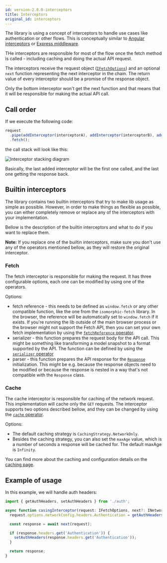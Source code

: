 ```yaml
---
id: version-2.0.0-interceptors
title: Interceptors
original_id: interceptors
---
```


The library is using a concept of interceptors to handle use cases like authentication or other flows. This is conceptually similar to [Angular interceptors](https://angular.io/api/common/http/HttpInterceptor) or [Express middleware](https://expressjs.com/en/guide/using-middleware.html).

THe interceptors are responsible for most of the flow once the fetch method is called - including caching and doing the actual API request.

The interceptors receive the request object ([`IFetchOptions`](./typescript-ionterfaces#ifetchoptions)) and an optional `next` function representing the next interceptor in the chain. The return value of every interceptor should be a promise of the response object.

Only the bottom interceptor won't get the next function and that means that it will be responsible for making the actual API call.

## Call order

If we execute the following code:

```typescript
request
  .pipe(addInterceptor(interceptorA), addInterceptor(interceptorB), addInterceptor(interceptorC))
  .fetch();
```

the call stack will look like this:

![Interceptor stacking diagram](../assets/datx-network-interceptors.svg)

Basically, the last added interceptor will be the first one called, and the last one getting the response back.

## Builtin interceptors

The library contains two builtin interceptors that try to make lib usage as simple as possible. However, in order to make things as flexible as possible, you can either completely remove or replace any of the interceptors with your implementation.

Bellow is the description of the builtin interceptors and what to do if you want to replace them.

**Note:** If you replace one of the builtin interceptors, make sure you don't use any of the operators mentioned bellow, as they will restore the original interceptor.

### Fetch

The fetch interceptor is responsible for making the request. It has three configurable options, each one can be modified by using one of the operators.

Options:

- fetch reference - this needs to be defined as `window.fetch` or any other compatible function, like the one from the `isomorphic-fetch` library. In the browser, the reference will be automatically set to `window.fetch` if it exists. If you're running the lib outside of the main browser process or the browser might not support the Fetch API, then you can set your own fetch implementation by using the [`fetchReference` operator](./operators#fetchreference).
- serializer - this function prepares the request body for the API call. This might be something like transforming a model snapshot to a format supported by the API. The function can be defined by using the [`serializer` operator](./operators#serializer)
- parser - this function prepares the API response for the [`Response`](./response) initialization. This might be e.g. because the response objects need to be modified or because the response is nested in a way that's not compatible with the `Response` class.

### Cache

The cache interceptor is responsible for caching of the network request. This implementation will cache only the `GET` requests. The interceptor supports two options described bellow, and they can be changed by using the [`cache` operator](./operators#cache).

Options:

- The default caching strategy is `CachingStrategy.NetworkOnly`.
- Besides the caching strategy, you can also set the `maxAge` value, which is a number of seconds a response will be cached for. The default maxAge is `Infinity`.

You can find more about the caching and configuration details on the [caching page](./caching).

## Example of usage

In this example, we will handle auth headers:

```ts
import { getAuthHeaders, setAuthHeaders } from './auth';

async function casingInterceptor(request: IFetchOptions, next?: INetworkHandler) {
  request.options.networkConfig.headers.Authentication = getAuthHeaders();

  const response = await next(request);

  if (response.headers.get('Authentication')) {
    setAuthHeaders(response.headers.get('Authentication'));
  }

  return response;
}
```